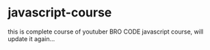 # javascript-course

this is complete course of youtuber BRO CODE javascript course, will update it again...

